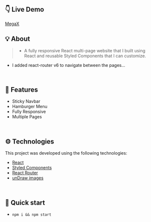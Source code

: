 ## 👇 Live Demo

[MegaX](https://akhmed0606.github.io/megax-agency/)

## 💡 About

> - A fully responsive React multi-page website that I built using React and reusable Styled Components that I can customize.
  - I added react-router v6 to navigate between the pages...

<br>

## 📜 Features

- Sticky Navbar
- Hamburger Menu
- Fully Responsive
- Multiple Pages

<br>

## ⚙ Technologies

This project was developed using the following technologies:

- [React](https://create-react-app.dev/)
- [Styled Components](https://styled-components.com/)
- [React Router](https://reactrouter.com/)
- [unDraw images](https://undraw.co/)


<br>

## 🚀 Quick start

- ``npm i && npm start``

